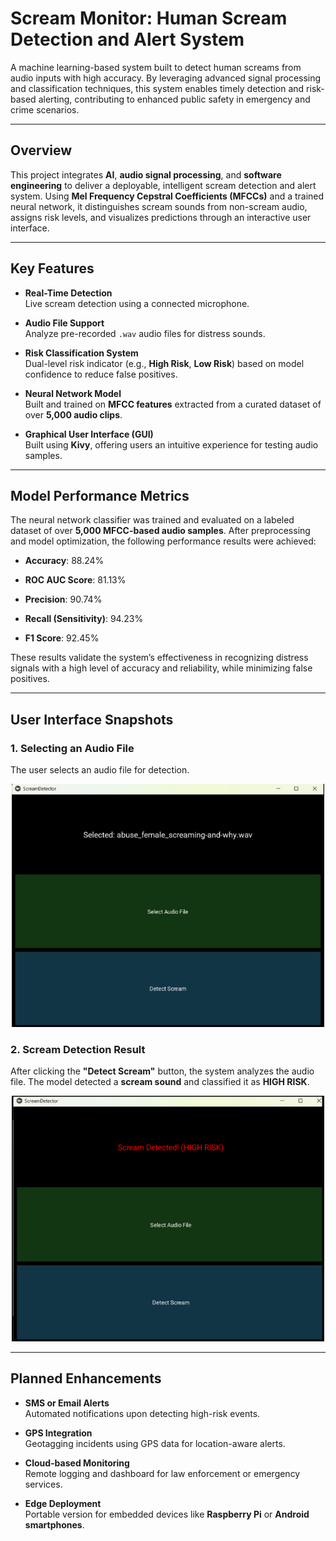 # Scream Monitor: Human Scream Detection and Alert System

A machine learning-based system built to detect human screams from audio inputs with high accuracy. By leveraging advanced signal processing and classification techniques, this system enables timely detection and risk-based alerting, contributing to enhanced public safety in emergency and crime scenarios.

---

## Overview

This project integrates **AI**, **audio signal processing**, and **software engineering** to deliver a deployable, intelligent scream detection and alert system. Using **Mel Frequency Cepstral Coefficients (MFCCs)** and a trained neural network, it distinguishes scream sounds from non-scream audio, assigns risk levels, and visualizes predictions through an interactive user interface.

---

## Key Features

- **Real-Time Detection**  
  Live scream detection using a connected microphone.

- **Audio File Support**  
  Analyze pre-recorded `.wav` audio files for distress sounds.

- **Risk Classification System**  
  Dual-level risk indicator (e.g., **High Risk**, **Low Risk**) based on model confidence to reduce false positives.

- **Neural Network Model**  
  Built and trained on **MFCC features** extracted from a curated dataset of over **5,000 audio clips**.

- **Graphical User Interface (GUI)**  
  Built using **Kivy**, offering users an intuitive experience for testing audio samples.

---
## Model Performance Metrics

The neural network classifier was trained and evaluated on a labeled dataset of over **5,000 MFCC-based audio samples**. After preprocessing and model optimization, the following performance results were achieved:

- **Accuracy**: 88.24%  

- **ROC AUC Score**: 81.13%  

- **Precision**: 90.74%  
 
- **Recall (Sensitivity)**: 94.23%   

-  **F1 Score**: 92.45%  

These results validate the system’s effectiveness in recognizing distress signals with a high level of accuracy and reliability, while minimizing false positives.

---

## User Interface Snapshots


<h3>1. Selecting an Audio File</h3>
<p>The user selects an audio file for detection.</p>
<p align="center">
  <img src="https://github.com/khushigupta124/Scream-Monitor-AI-for-Crime-Prevention/blob/main/kivy%20output%201.png?raw=true" width="500">
</p>

<h3>2. Scream Detection Result</h3>
<p>After clicking the <b>"Detect Scream"</b> button, the system analyzes the audio file. The model detected a <b>scream sound</b> and classified it as <b>HIGH RISK</b>.</p>
<p align="center">
  <img src="https://github.com/khushigupta124/Scream-Monitor-AI-for-Crime-Prevention/blob/main/kivy%20output%202.png?raw=true" width="500">
</p>

---

## Planned Enhancements

- **SMS or Email Alerts**  
  Automated notifications upon detecting high-risk events.

- **GPS Integration**  
  Geotagging incidents using GPS data for location-aware alerts.

- **Cloud-based Monitoring**  
  Remote logging and dashboard for law enforcement or emergency services.

- **Edge Deployment**  
  Portable version for embedded devices like **Raspberry Pi** or **Android smartphones**.



